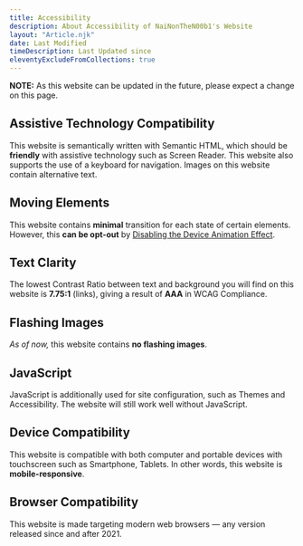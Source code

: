 ```yaml
---
title: Accessibility
description: About Accessibility of NaiNonTheN00b1's Website
layout: "Article.njk"
date: Last Modified
timeDescription: Last Updated since
eleventyExcludeFromCollections: true
---
```


**NOTE:** As this website can be updated in the future, please expect a change on this page.

## Assistive Technology Compatibility

This website is semantically written with Semantic HTML, which should be **friendly** with assistive technology such as Screen Reader. This website also supports the use of a keyboard for navigation. Images on this website contain alternative text.

## Moving Elements

This website contains **minimal** transition for each state of certain elements. However, this **can be opt-out** by [Disabling the Device Animation Effect](https://www.wikihow.com/Disable-Animations-in-Windows-10).

## Text Clarity

The lowest Contrast Ratio between text and background you will find on this website is **7.75:1** (links), giving a result of **AAA** in WCAG Compliance.

## Flashing Images

*As of now,* this website contains **no flashing images**.

## JavaScript

JavaScript is additionally used for site configuration, such as Themes and Accessibility. The website will still work well without JavaScript.

## Device Compatibility

This website is compatible with both computer and portable devices with touchscreen such as Smartphone, Tablets. In other words, this website is **mobile-responsive**.

## Browser Compatibility

This website is made targeting modern web browsers — any version released since and after 2021.